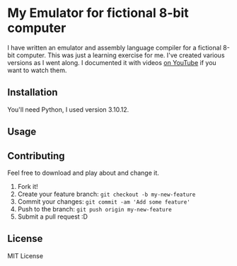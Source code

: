 # My Emulator for fictional 8-bit computer

I have written an emulator and assembly language compiler for a fictional 8-bit computer. This was just a learning exercise for me. I've created various versions as I went along. 
I documented it with videos [on YouTube](https://www.youtube.com/playlist?list=PLIdbG0u0z9rnHt9RGhIWtp3Ctsep7Izoh) if you want to watch them. 


## Installation

You'll need Python, I used version 3.10.12. 

## Usage


## Contributing

Feel free to download and play about and change it. 

1. Fork it!
2. Create your feature branch: `git checkout -b my-new-feature`
3. Commit your changes: `git commit -am 'Add some feature'`
4. Push to the branch: `git push origin my-new-feature`
5. Submit a pull request :D

## License

MIT License
